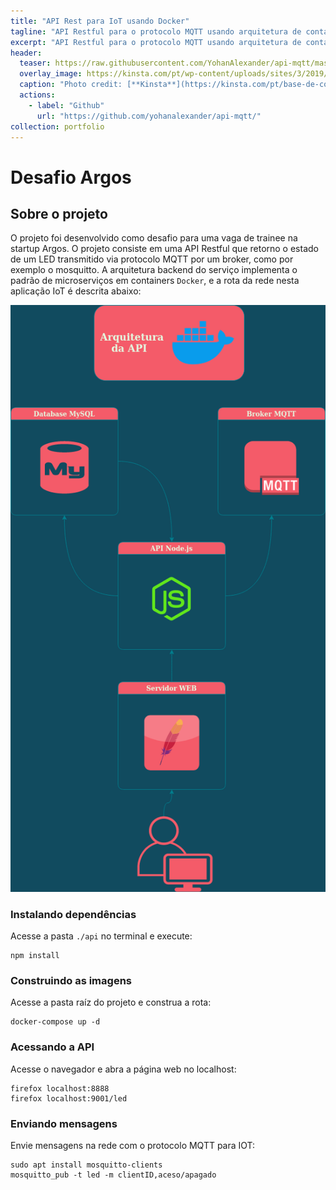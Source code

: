 ```yaml
---
title: "API Rest para IoT usando Docker"
tagline: "API Restful para o protocolo MQTT usando arquitetura de containers."
excerpt: "API Restful para o protocolo MQTT usando arquitetura de containers."
header:
  teaser: https://raw.githubusercontent.com/YohanAlexander/api-mqtt/master/ARGOS.png
  overlay_image: https://kinsta.com/pt/wp-content/uploads/sites/3/2019/06/que-e-o-github-1024x512.png
  caption: "Photo credit: [**Kinsta**](https://kinsta.com/pt/base-de-conhecimento/que-github/)"
  actions:
    - label: "Github"
      url: "https://github.com/yohanalexander/api-mqtt/"
collection: portfolio
---
```


# Desafio Argos

## Sobre o projeto

O projeto foi desenvolvido como desafio para uma vaga de trainee na startup Argos. O projeto consiste em uma API Restful que retorno o estado de um LED transmitido via protocolo MQTT por um broker, como por exemplo o mosquitto. A arquitetura backend do serviço implementa o padrão de microserviços em containers `Docker`, e a rota da rede nesta aplicação IoT é descrita abaixo:

![Arquitetura de Nuvem](https://raw.githubusercontent.com/YohanAlexander/api-mqtt/master/ARGOS.png)

### Instalando dependências
Acesse a pasta `./api` no terminal e execute:
```
npm install
```

### Construindo as imagens

Acesse a pasta raíz do projeto e construa a rota:

```
docker-compose up -d
```

### Acessando a API

Acesse o navegador e abra a página web no localhost:

```
firefox localhost:8888
firefox localhost:9001/led
```

### Enviando mensagens

Envie mensagens na rede com o protocolo MQTT para IOT:

```
sudo apt install mosquitto-clients
mosquitto_pub -t led -m clientID,aceso/apagado
```
